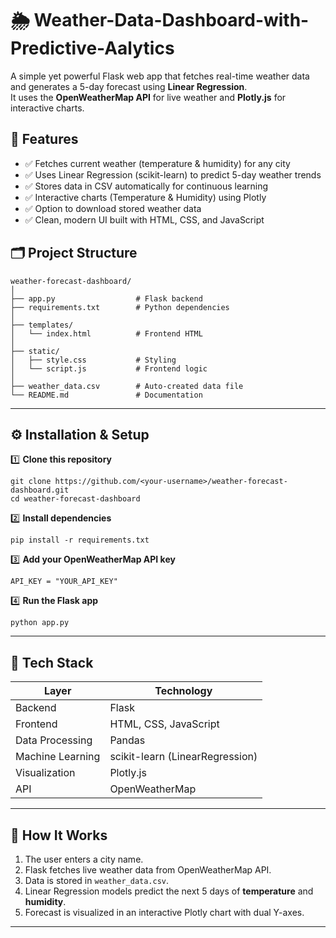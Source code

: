 # 🌦️ Weather-Data-Dashboard-with-Predictive-Aalytics

A simple yet powerful Flask web app that fetches real-time weather data and generates a 5-day forecast using **Linear Regression**.  
It uses the **OpenWeatherMap API** for live weather and **Plotly.js** for interactive charts.


## 🚀 Features

- ✅ Fetches current weather (temperature & humidity) for any city
- ✅ Uses Linear Regression (scikit-learn) to predict 5-day weather trends
- ✅ Stores data in CSV automatically for continuous learning
- ✅ Interactive charts (Temperature & Humidity) using Plotly
- ✅ Option to download stored weather data
- ✅ Clean, modern UI built with HTML, CSS, and JavaScript


## 🗂️ Project Structure

```text
weather-forecast-dashboard/
│
├── app.py                  # Flask backend
├── requirements.txt        # Python dependencies
│
├── templates/
│   └── index.html          # Frontend HTML
│
├── static/
│   ├── style.css           # Styling
│   └── script.js           # Frontend logic
│
├── weather_data.csv        # Auto-created data file
└── README.md               # Documentation
```

---

## ⚙️ Installation & Setup

1️⃣ **Clone this repository**  

```
git clone https://github.com/<your-username>/weather-forecast-dashboard.git
cd weather-forecast-dashboard
```

2️⃣ **Install dependencies**

```
pip install -r requirements.txt
```

3️⃣ **Add your OpenWeatherMap API key**

```
API_KEY = "YOUR_API_KEY"
```

4️⃣ **Run the Flask app**

```
python app.py
```

---

## 🧩 Tech Stack

| Layer           | Technology                        |
|-----------------|-----------------------------------|
| Backend         | Flask                             |
| Frontend        | HTML, CSS, JavaScript             |
| Data Processing | Pandas                            |
| Machine Learning| scikit-learn (LinearRegression)   |
| Visualization   | Plotly.js                         |
| API             | OpenWeatherMap                    |

---

## 🧠 How It Works

1. The user enters a city name.  
2. Flask fetches live weather data from OpenWeatherMap API.  
3. Data is stored in `weather_data.csv`.  
4. Linear Regression models predict the next 5 days of **temperature** and **humidity**.  
5. Forecast is visualized in an interactive Plotly chart with dual Y-axes.

---









   

